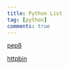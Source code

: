 ```yaml
---
title: Python List
tag: [python]
comments: true
---
```

[pep8](http://pep8.org/)

[httpbin](https://github.com/Runscope/httpbin)
